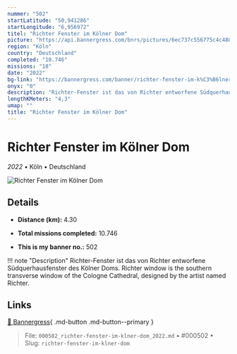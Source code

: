 ```yaml
---
nummer: "502"
startLatitude: "50,941286"
startLongitude: "6,956972"
titel: "Richter Fenster im Kölner Dom"
picture: "https://api.bannergress.com/bnrs/pictures/6ec737c556775c4c488cff75ae1e450c"
region: "Köln"
country: "Deutschland"
completed: "10.746"
missions: "18"
date: "2022"
bg-link: "https://bannergress.com/banner/richter-fenster-im-k%C3%B6lner-dom-7363"
onyx: "0"
description: "Richter-Fenster ist das von Richter entworfene Südquerhausfenster des Kölner Doms.\nRichter window is the southern transverse window of the Cologne Cathedral, designed by the artist named Richter."
lengthKMeters: "4,3"
umap: ""
title: "Richter Fenster im Kölner Dom"
---
```

# Richter Fenster im Kölner Dom

*2022* • Köln • Deutschland

![Richter Fenster im Kölner Dom](https://api.bannergress.com/bnrs/pictures/6ec737c556775c4c488cff75ae1e450c)

## Details
- **Distance (km):** 4.30

- **Total missions completed:** 10.746
- **This is my banner no.:** 502


!!! note "Description"
    Richter-Fenster ist das von Richter entworfene Südquerhausfenster des Kölner Doms.
Richter window is the southern transverse window of the Cologne Cathedral, designed by the artist named Richter.



## Links
[🔗 Bannergress](https://bannergress.com/banner/richter-fenster-im-k%C3%B6lner-dom-7363){ .md-button .md-button--primary }



> File: `000502_richter-fenster-im-klner-dom_2022.md` • #000502 • Slug: `richter-fenster-im-klner-dom`
